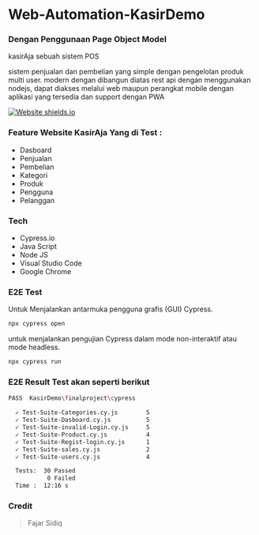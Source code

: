 # Web-Automation-KasirDemo
### Dengan Penggunaan Page Object Model

kasirAja sebuah sistem POS 

sistem penjualan dan pembelian yang simple dengan pengelolan produk multi user. modern dengan dibangun diatas rest api dengan menggunakan nodejs, dapat diakses melalui web maupun perangkat mobile dengan aplikasi yang tersedia dan support dengan PWA


[![Website shields.io](https://img.shields.io/website-up-down-green-red/http/shields.io.svg)](https://kasirdemo.belajarqa.com/login)

### Feature Website  KasirAja Yang di Test :

- Dasboard
- Penjualan
- Pembelian
- Kategori
- Produk
- Pengguna
- Pelanggan 

### Tech

- Cypress.io
- Java Script
- Node JS
- Visual Studio Code
- Google Chrome 

### E2E Test

Untuk Menjalankan antarmuka pengguna grafis (GUI) Cypress.

```sh
npx cypress open 
```
untuk menjalankan pengujian Cypress dalam mode non-interaktif atau mode headless.

```sh
npx cypress run
```

### E2E Result Test akan seperti berikut

```sh
PASS  KasirDemo\finalproject\cypress

  ✓ Test-Suite-Categories.cy.js        5
  ✓ Test-Suite-Dasboard.cy.js          5
  ✓ Test-Suite-invalid-Login.cy.js     5
  ✓ Test-Suite-Product.cy.js           4
  ✓ Test-Suite-Regist-login.cy.js      1
  ✓ Test-Suite-sales.cy.js             2
  ✓ Test-Suite-users.cy.js             4

  Tests:  30 Passed
           0 Failed
  Time :  12:16 s

```

### Credit

>  Fajar Sidiq


